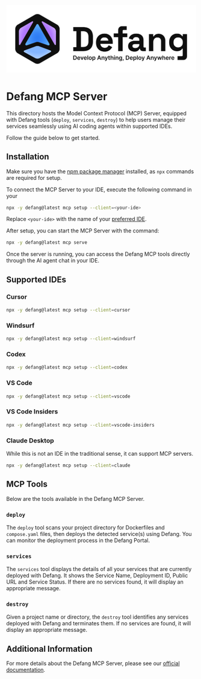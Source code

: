 # ![Defang](https://raw.githubusercontent.com/DefangLabs/defang-assets/main/Logos/Element_Wordmark_Slogan/JPG/Dark_Colour_Glow.jpg)

# Defang MCP Server

This directory hosts the Model Context Protocol (MCP) Server, equipped with Defang tools (`deploy`, `services`, `destroy`) to help users manage their services seamlessly using AI coding agents within supported IDEs.

Follow the guide below to get started.

## Installation

Make sure you have the [npm package manager](https://docs.npmjs.com/downloading-and-installing-node-js-and-npm) installed, as `npx` commands are required for setup.

To connect the MCP Server to your IDE, execute the following command in your

```bash
npx -y defang@latest mcp setup --client=<your-ide>
```

Replace `<your-ide>` with the name of your [preferred IDE](#supported-ides).

After setup, you can start the MCP Server with the command:

```bash
npx -y defang@latest mcp serve
```

Once the server is running, you can access the Defang MCP tools directly through the AI agent chat in your IDE.

## Supported IDEs

### Cursor

```bash
npx -y defang@latest mcp setup --client=cursor
```

### Windsurf

```bash
npx -y defang@latest mcp setup --client=windsurf
```

### Codex

```bash
npx -y defang@latest mcp setup --client=codex
```

### VS Code

```bash
npx -y defang@latest mcp setup --client=vscode
```

### VS Code Insiders

```bash
npx -y defang@latest mcp setup --client=vscode-insiders
```

### Claude Desktop

While this is not an IDE in the traditional sense, it can support MCP servers.

```bash
npx -y defang@latest mcp setup --client=claude
```

## MCP Tools

Below are the tools available in the Defang MCP Server.

### `deploy`

The `deploy` tool scans your project directory for Dockerfiles and `compose.yaml` files, then deploys the detected service(s) using Defang. You can monitor the deployment process in the Defang Portal.

### `services`

The `services` tool displays the details of all your services that are currently deployed with Defang. It shows the Service Name, Deployment ID, Public URL and Service Status. If there are no services found, it will display an appropriate message.

### `destroy`

Given a project name or directory, the `destroy` tool identifies any services deployed with Defang and terminates them. If no services are found, it will display an appropriate message.

## Additional Information

For more details about the Defang MCP Server, please see our [official documentation](https://docs.defang.io/docs/concepts/mcp).
